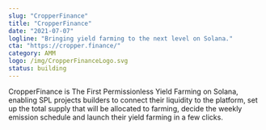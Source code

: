 ```yaml
---
slug: "CropperFinance"
title: "CropperFinance"
date: "2021-07-07"
logline: "Bringing yield farming to the next level on Solana."
cta: "https://cropper.finance/"
category: AMM
logo: /img/CropperFinanceLogo.svg
status: building
---
```


CropperFinance is The First Permissionless Yield Farming on Solana, enabling SPL projects builders to connect their liquidity to the platform, set up the total supply that will be allocated to farming, decide the weekly emission schedule and launch their yield farming in a few clicks.
